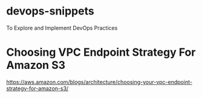 # devops-snippets
To Explore and Implement DevOps Practices


# Choosing VPC Endpoint Strategy For Amazon S3
https://aws.amazon.com/blogs/architecture/choosing-your-vpc-endpoint-strategy-for-amazon-s3/
